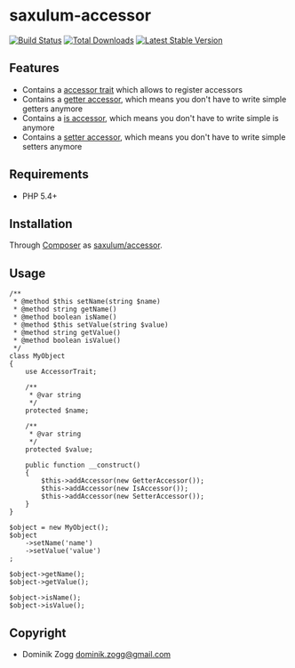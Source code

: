saxulum-accessor
================

[![Build Status](https://api.travis-ci.org/saxulum/saxulum-accessor.png?branch=master)](https://travis-ci.org/saxulum/saxulum-accessor)
[![Total Downloads](https://poser.pugx.org/saxulum/accessor/downloads.png)](https://packagist.org/packages/saxulum/accessor)
[![Latest Stable Version](https://poser.pugx.org/saxulum/accessor/v/stable.png)](https://packagist.org/packages/saxulum/accessor)

Features
--------

 * Contains a [accessor trait][1] which allows to register accessors
 * Contains a [getter accessor][2], which means you don't have to write simple getters anymore
 * Contains a [is accessor][3], which means you don't have to write simple is anymore
 * Contains a [setter accessor][4], which means you don't have to write simple setters anymore

Requirements
------------

 * PHP 5.4+

Installation
------------

Through [Composer](http://getcomposer.org) as [saxulum/accessor][5].

Usage
-----

``` {.php}
/**
 * @method $this setName(string $name)
 * @method string getName()
 * @method boolean isName()
 * @method $this setValue(string $value)
 * @method string getValue()
 * @method boolean isValue()
 */
class MyObject
{
    use AccessorTrait;

    /**
     * @var string
     */
    protected $name;

    /**
     * @var string
     */
    protected $value;

    public function __construct()
    {
        $this->addAccessor(new GetterAccessor());
        $this->addAccessor(new IsAccessor());
        $this->addAccessor(new SetterAccessor());
    }
}

$object = new MyObject();
$object
    ->setName('name')
    ->setValue('value')
;

$object->getName();
$object->getValue();

$object->isName();
$object->isValue();

```

Copyright
---------
* Dominik Zogg <dominik.zogg@gmail.com>


[1]: https://github.com/saxulum/saxulum-accessor/blob/master/src/Saxulum/Accessor/AccessorTrait.php
[2]: https://github.com/saxulum/saxulum-accessor/blob/master/src/Saxulum/Accessor/Accessors/GetterAccessor.php
[3]: https://github.com/saxulum/saxulum-accessor/blob/master/src/Saxulum/Accessor/Accessors/IsAccessor.php
[4]: https://github.com/saxulum/saxulum-accessor/blob/master/src/Saxulum/Accessor/Accessors/SetterAccessor.php
[5]: https://github.com/saxulum/saxulum-accessor
